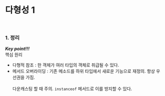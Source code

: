 # 다형성 1
<br>

### 1. 정리
***Key point!!!***
<br>핵심 원리
- 다형적 참조 : 한 객체가 여러 타입의 객체로 취급될 수 있다.
- 메서드 오버라이딩 : 기존 메소드를 하위 타입에서 새로운 기능으로 재정의. 항상 우선권을 가짐.
  <br><br>
  다운캐스팅 할 때 주의. `instanceof` 메서드로 이를 방지할 수 있다.